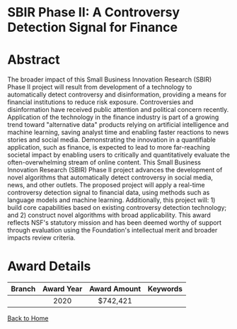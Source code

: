 
SBIR Phase II: A Controversy Detection Signal for Finance
=========================================================

# Abstract


The broader impact of this Small Business Innovation Research (SBIR) Phase II project will result from development of a technology to automatically detect controversy and disinformation, providing a means for financial institutions to reduce risk exposure. Controversies and disinformation have received public attention and political concern recently. Application of the technology in the finance industry is part of a growing trend toward "alternative data" products relying on artificial intelligence and machine learning, saving analyst time and enabling faster reactions to news stories and social media. Demonstrating the innovation in a quantifiable application, such as finance, is expected to lead to more far-reaching societal impact by enabling users to critically and quantitatively evaluate the often-overwhelming stream of online content. This Small Business Innovation Research (SBIR) Phase II project advances the development of novel algorithms that automatically detect controversy in social media, news, and other outlets. The proposed project will apply a real-time controversy detection signal to financial data, using methods such as language models and machine learning. Additionally, this project will: 1) build core capabilities based on existing controversy detection technology; and 2) construct novel algorithms with broad applicability. This award reflects NSF's statutory mission and has been deemed worthy of support through evaluation using the Foundation's intellectual merit and broader impacts review criteria.  

# Award Details

|Branch|Award Year|Award Amount|Keywords|
| :---: | :---: | :---: | :---: |
||2020|$742,421||
  
  


[Back to Home](https://github.com/chrischow/dod_sbir_awards/JT/#574)